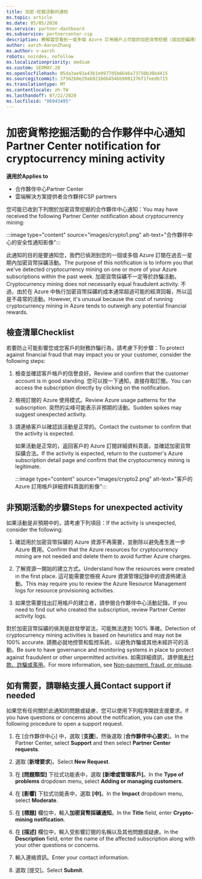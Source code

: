 ```yaml
---
title: 加密-挖掘活動的通知
ms.topic: article
ms.date: 05/05/2020
ms.service: partner-dashboard
ms.subservice: partnercenter-csp
description: 瞭解當您看到一或多個 Azure 訂用帳戶上可能的加密貨幣挖掘（或加密編譯）的相關通知時，所代表的意義。
author: aarzh-AaronZhang
ms.author: v-aarzh
robots: noindex, nofollow
ms.localizationpriority: medium
ms.custom: SEOMAY.20
ms.openlocfilehash: 05da3ae93a43b1e9977d5b6646a73750b30b4415
ms.sourcegitcommit: 37562b0e29ab921b6b454bb9801376f1feedb715
ms.translationtype: MT
ms.contentlocale: zh-TW
ms.lasthandoff: 07/22/2020
ms.locfileid: "86943495"
---
```

# <a name="partner-center-notification-for-cryptocurrency-mining-activity"></a><span data-ttu-id="856b1-103">加密貨幣挖掘活動的合作夥伴中心通知</span><span class="sxs-lookup"><span data-stu-id="856b1-103">Partner Center notification for cryptocurrency mining activity</span></span>

<span data-ttu-id="856b1-104">**適用於**</span><span class="sxs-lookup"><span data-stu-id="856b1-104">**Applies to**</span></span>

-  <span data-ttu-id="856b1-105">合作夥伴中心</span><span class="sxs-lookup"><span data-stu-id="856b1-105">Partner Center</span></span>
-  <span data-ttu-id="856b1-106">雲端解決方案提供者合作夥伴</span><span class="sxs-lookup"><span data-stu-id="856b1-106">CSP partners</span></span>

<span data-ttu-id="856b1-107">您可能已收到下列關於加密貨幣挖掘的合作夥伴中心通知：</span><span class="sxs-lookup"><span data-stu-id="856b1-107">You may have received the following Partner Center notification about cryptocurrency mining:</span></span>

:::image type="content" source="images/crypto1.png" alt-text="合作夥伴中心的安全性通知影像":::

<span data-ttu-id="856b1-109">此通知的目的是要通知您，我們已偵測到您的一個或多個 Azure 訂閱在過去一星期內加密貨幣採礦活動。</span><span class="sxs-lookup"><span data-stu-id="856b1-109">The purpose of this notification is to inform you that we've detected cryptocurrency mining on one or more of your Azure subscriptions within the past week.</span></span> <span data-ttu-id="856b1-110">加密貨幣採礦不一定等於詐騙活動。</span><span class="sxs-lookup"><span data-stu-id="856b1-110">Cryptocurrency mining does not necessarily equal fraudulent activity.</span></span> <span data-ttu-id="856b1-111">不過，由於在 Azure 中執行加密貨幣採礦的成本通常超過可能的經濟回報，所以這是不尋常的活動。</span><span class="sxs-lookup"><span data-stu-id="856b1-111">However, it's unusual because the cost of running cryptocurrency mining in Azure tends to outweigh any potential financial rewards.</span></span>

## <a name="checklist"></a><span data-ttu-id="856b1-112">檢查清單</span><span class="sxs-lookup"><span data-stu-id="856b1-112">Checklist</span></span>

<span data-ttu-id="856b1-113">若要防止可能影響您或您客戶的財務詐騙行為，請考慮下列步驟：</span><span class="sxs-lookup"><span data-stu-id="856b1-113">To protect against financial fraud that may impact you or your customer, consider the following steps:</span></span>

1. <span data-ttu-id="856b1-114">檢查並確認客戶帳戶的信譽良好。</span><span class="sxs-lookup"><span data-stu-id="856b1-114">Review and confirm that the customer account is in good standing.</span></span> <span data-ttu-id="856b1-115">您可以按一下通知，直接存取訂閱。</span><span class="sxs-lookup"><span data-stu-id="856b1-115">You can access the subscription directly by clicking on the notification.</span></span>

2. <span data-ttu-id="856b1-116">檢視訂閱的 Azure 使用模式。</span><span class="sxs-lookup"><span data-stu-id="856b1-116">Review Azure usage patterns for the subscription.</span></span> <span data-ttu-id="856b1-117">突然的尖峰可能表示非預期的活動。</span><span class="sxs-lookup"><span data-stu-id="856b1-117">Sudden spikes may suggest unexpected activity.</span></span>

3. <span data-ttu-id="856b1-118">請連絡客戶以確認該活動是正常的。</span><span class="sxs-lookup"><span data-stu-id="856b1-118">Contact the customer to confirm that the activity is expected.</span></span>

   <span data-ttu-id="856b1-119">如果活動是正常的，返回客戶的 Azure 訂閱詳細資料頁面，並確認加密貨幣採礦合法。</span><span class="sxs-lookup"><span data-stu-id="856b1-119">If the activity is expected, return to the customer's Azure subscription detail page and confirm that the cryptocurrency mining is legitimate.</span></span>

   :::image type="content" source="images/crypto2.png" alt-text="客戶的 Azure 訂用帳戶詳細資料頁面的影像":::

## <a name="steps-for-unexpected-activity"></a><span data-ttu-id="856b1-121">非預期活動的步驟</span><span class="sxs-lookup"><span data-stu-id="856b1-121">Steps for unexpected activity</span></span>

<span data-ttu-id="856b1-122">如果活動是非預期中的，請考慮下列項目：</span><span class="sxs-lookup"><span data-stu-id="856b1-122">If the activity is unexpected, consider the following:</span></span>

1. <span data-ttu-id="856b1-123">確認用於加密貨幣採礦的 Azure 資源不再需要，並刪除以避免產生進一步 Azure 費用。</span><span class="sxs-lookup"><span data-stu-id="856b1-123">Confirm that the Azure resources for cryptocurrency mining are not needed and delete them to avoid further Azure charges.</span></span>

2. <span data-ttu-id="856b1-124">了解資源一開始的建立方式。</span><span class="sxs-lookup"><span data-stu-id="856b1-124">Understand how the resources were created in the first place.</span></span> <span data-ttu-id="856b1-125">這可能需要您檢視 Azure 資源管理記錄中的資源佈建活動。</span><span class="sxs-lookup"><span data-stu-id="856b1-125">This may require you to review the Azure Resource Management logs for resource provisioning activities.</span></span>

3. <span data-ttu-id="856b1-126">如果您需要找出訂用帳戶的建立者，請參閱合作夥伴中心活動記錄。</span><span class="sxs-lookup"><span data-stu-id="856b1-126">If you need to find out who created the subscription, review Partner Center activity logs.</span></span>

<span data-ttu-id="856b1-127">對於加密貨幣採礦的偵測是啟發學習法，可能無法達到 100% 準確。</span><span class="sxs-lookup"><span data-stu-id="856b1-127">Detection of cryptocurrency mining activities is based on heuristics and may not be 100% accurate.</span></span> <span data-ttu-id="856b1-128">請務必就地控管和監控系統，以避免詐騙或其他未經許可的活動。</span><span class="sxs-lookup"><span data-stu-id="856b1-128">Be sure to have governance and monitoring systems in place to protect against fraudulent or other unpermitted activities.</span></span> <span data-ttu-id="856b1-129">如需詳細資訊，請參閱[未付款、詐騙或濫用](non-payment--fraud--or-misuse.md)。</span><span class="sxs-lookup"><span data-stu-id="856b1-129">For more information, see [Non-payment, fraud, or misuse](non-payment--fraud--or-misuse.md).</span></span>

## <a name="contact-support-if-needed"></a><span data-ttu-id="856b1-130">如有需要，請聯絡支援人員</span><span class="sxs-lookup"><span data-stu-id="856b1-130">Contact support if needed</span></span>

<span data-ttu-id="856b1-131">如果您有任何關於此通知的問題或疑慮，您可以使用下列程序開啟支援要求。</span><span class="sxs-lookup"><span data-stu-id="856b1-131">If you have questions or concerns about the notification, you can use the following procedure to open a support request.</span></span>

1. <span data-ttu-id="856b1-132">在 [合作夥伴中心] 中，選取 [**支援**]，然後選取 [**合作夥伴中心要求**]。</span><span class="sxs-lookup"><span data-stu-id="856b1-132">In the Partner Center, select **Support** and then select **Partner Center requests**.</span></span>

2. <span data-ttu-id="856b1-133">選取 [**新增要求**]。</span><span class="sxs-lookup"><span data-stu-id="856b1-133">Select **New Request**.</span></span> 

3. <span data-ttu-id="856b1-134">在 **\[問題類型\]** 下拉式功能表中，選取 **\[新增或管理客戶\]**。</span><span class="sxs-lookup"><span data-stu-id="856b1-134">In the **Type of problems** dropdown menu, select **Adding or managing customers**.</span></span>

4. <span data-ttu-id="856b1-135">在 **\[影響\]** 下拉式功能表中，選取 **\[中\]**。</span><span class="sxs-lookup"><span data-stu-id="856b1-135">In the **Impact** dropdown menu, select **Moderate**.</span></span>

5. <span data-ttu-id="856b1-136">在 **\[標題\]** 欄位中，輸入**加密貨幣採礦通知**。</span><span class="sxs-lookup"><span data-stu-id="856b1-136">In the **Title** field, enter **Crypto-mining notification**.</span></span>

6. <span data-ttu-id="856b1-137">在 **\[描述\]** 欄位中，輸入受影響訂閱的名稱以及其他問題或疑慮。</span><span class="sxs-lookup"><span data-stu-id="856b1-137">In the **Description** field, enter the name of the affected subscription along with your other questions or concerns.</span></span>

7. <span data-ttu-id="856b1-138">輸入連絡資訊。</span><span class="sxs-lookup"><span data-stu-id="856b1-138">Enter your contact information.</span></span>

8. <span data-ttu-id="856b1-139">選取 [提交]。</span><span class="sxs-lookup"><span data-stu-id="856b1-139">Select **Submit**.</span></span>
